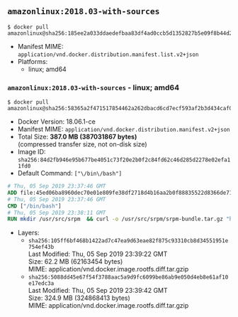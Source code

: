 ## `amazonlinux:2018.03-with-sources`

```console
$ docker pull amazonlinux@sha256:185ee2a033ddaedefbaa83df4ad0ccb5d1352827b5e09f8b44d2f3e9a0a558ca
```

-	Manifest MIME: `application/vnd.docker.distribution.manifest.list.v2+json`
-	Platforms:
	-	linux; amd64

### `amazonlinux:2018.03-with-sources` - linux; amd64

```console
$ docker pull amazonlinux@sha256:58365a2f471517854462a262dbacd6cd7ecf593af2b3d434caf0a1b55bfbffa4
```

-	Docker Version: 18.06.1-ce
-	Manifest MIME: `application/vnd.docker.distribution.manifest.v2+json`
-	Total Size: **387.0 MB (387031867 bytes)**  
	(compressed transfer size, not on-disk size)
-	Image ID: `sha256:84d2fb946e95b677be4051c73f20e2b0f2c84fd62c46d285d2278e02efa11fd0`
-	Default Command: `["\/bin\/bash"]`

```dockerfile
# Thu, 05 Sep 2019 23:37:46 GMT
ADD file:45ed06ba8960dec70e01e809fe38df2718d4b16aa2b0f88835522d8366de71e3 in / 
# Thu, 05 Sep 2019 23:37:46 GMT
CMD ["/bin/bash"]
# Thu, 05 Sep 2019 23:38:11 GMT
RUN mkdir /usr/src/srpm  && curl -o /usr/src/srpm/srpm-bundle.tar.gz "https://amazon-linux-docker-sources.s3-accelerate.amazonaws.com/srpm-bundle-49d03a2cead17154008fc4b2379f00193a4f67a02f46917883c36a8d01a6ed3c.tar.gz"  && echo "3ec76e84be49538b5c9b9ff810603c84f4eaf94710cb0547d2c97e1b260bcda3  /usr/src/srpm/srpm-bundle.tar.gz" | sha256sum -c -
```

-	Layers:
	-	`sha256:105ff6bf468b1422ad7c47ea9d63eae82f875c93310cb8d34551951e754ef43b`  
		Last Modified: Thu, 05 Sep 2019 23:39:22 GMT  
		Size: 62.2 MB (62163454 bytes)  
		MIME: application/vnd.docker.image.rootfs.diff.tar.gzip
	-	`sha256:5088dd45e67f54f3788aac5a9d9fc6099be86ab9e050d4eb8e61af10e17edc3a`  
		Last Modified: Thu, 05 Sep 2019 23:39:42 GMT  
		Size: 324.9 MB (324868413 bytes)  
		MIME: application/vnd.docker.image.rootfs.diff.tar.gzip
